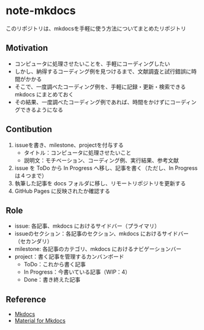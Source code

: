 # note-mkdocs

このリポジトリは、mkdocsを手軽に使う方法についてまとめたリポジトリ

## Motivation

- コンピュータに処理させたいことを、手軽にコーディングしたい
- しかし、納得するコーディング例を見つけるまで、文献調査と試行錯誤に時間がかかる
- そこで、一度調べたコーディング例を、手軽に記録・更新・検索できる mkdocs にまとめておく
- その結果、一度調べたコーディング例であれば、時間をかけずにコーディングできるようになる

## Contibution

1. issueを書き、milestone、projectを付与する
   - タイトル：コンピュータに処理させたいこと
   - 説明文：モチベーション、コーディング例、実行結果、参考文献
1. issue を ToDo から In Progress へ移し、記事を書く（ただし、In Progress は４つまで）
1. 執筆した記事を docs フォルダに移し、リモートリポジトリを更新する
1. GitHub Pages に反映されたか確認する

## Role

- issue: 各記事、mkdocs におけるサイドバー（プライマリ）
- issueのセクション：各記事のセクション、mkdocs におけるサイドバー（セカンダリ）
- milestone: 各記事のカテゴリ、mkdocs におけるナビゲーションバー
- project：書く記事を管理するカンバンボード
   - ToDo：これから書く記事
   - In Progress：今書いている記事（WIP：4）
   - Done：書き終えた記事

## Reference

- [Mkdocs](https://www.mkdocs.org/)
- [Material for Mkdocs](https://squidfunk.github.io/mkdocs-material/)
